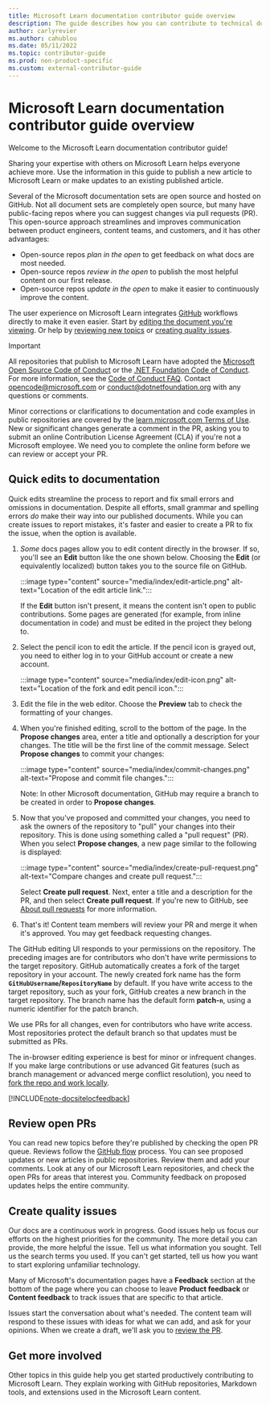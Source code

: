 ```yaml
---
title: Microsoft Learn documentation contributor guide overview
description: The guide describes how you can contribute to technical documentation on Microsoft Learn.
author: carlyrevier
ms.author: cahublou
ms.date: 05/11/2022
ms.topic: contributor-guide
ms.prod: non-product-specific
ms.custom: external-contributor-guide
---
```


# Microsoft Learn documentation contributor guide overview

Welcome to the Microsoft Learn documentation contributor guide!

Sharing your expertise with others on Microsoft Learn helps everyone achieve more. Use the information in this guide to publish a new article to Microsoft Learn or make updates to an existing published article.

Several of the Microsoft documentation sets are open source and hosted on GitHub. Not all document sets are completely open source, but many have public-facing repos where you can suggest changes via pull requests (PR). This open-source approach streamlines and improves communication between product engineers, content teams, and customers, and it has other advantages:

- Open-source repos _plan in the open_ to get feedback on what docs are most needed.
- Open-source repos _review in the open_ to publish the most helpful content on our first release.
- Open-source repos _update in the open_ to make it easier to continuously improve the content.

The user experience on Microsoft Learn integrates [GitHub](https://github.com) workflows directly to make it even easier. Start by [editing the document you're viewing](#quick-edits-to-documentation). Or help by [reviewing new topics](#review-open-prs) or [creating quality issues](#create-quality-issues).

> [!IMPORTANT]
> All repositories that publish to Microsoft Learn have adopted the [Microsoft Open Source Code of Conduct](https://opensource.microsoft.com/codeofconduct/) or the [.NET Foundation Code of Conduct](https://dotnetfoundation.org/code-of-conduct). For more information, see the [Code of Conduct FAQ](https://opensource.microsoft.com/codeofconduct/faq/). Contact [opencode@microsoft.com](mailto:opencode@microsoft.com) or [conduct@dotnetfoundation.org](mailto:conduct@dotnetfoundation.org) with any questions or comments.<br>
>
> Minor corrections or clarifications to documentation and code examples in public repositories are covered by the [learn.microsoft.com Terms of Use](/legal/termsofuse). New or significant changes generate a comment in the PR, asking you to submit an online Contribution License Agreement (CLA) if you're not a Microsoft employee. We need you to complete the online form before we can review or accept your PR.

## Quick edits to documentation

Quick edits streamline the process to report and fix small errors and omissions in documentation. Despite all efforts, small grammar and spelling errors _do_ make their way into our published documents. While you can create issues to report mistakes, it's faster and easier to create a PR to fix the issue, when the option is available.

1. _Some_ docs pages allow you to edit content directly in the browser. If so, you'll see an **Edit** button like the one shown below. Choosing the **Edit** (or equivalently localized) button takes you to the source file on GitHub.

   :::image type="content" source="media/index/edit-article.png" alt-text="Location of the edit article link.":::

   If the **Edit** button isn't present, it means the content isn't open to public contributions.  Some pages are generated (for example, from inline documentation in code) and must be edited in the project they belong to.

2. Select the pencil icon to edit the article. If the pencil icon is grayed out, you need to either log in to your GitHub account or create a new account.

   :::image type="content" source="media/index/edit-icon.png" alt-text="Location of the fork and edit pencil icon.":::

3. Edit the file in the web editor. Choose the **Preview** tab to check the formatting of your changes.

4. When you're finished editing, scroll to the bottom of the page. In the **Propose changes** area, enter a title and optionally a description for your changes. The title will be the first line of the commit message. Select **Propose changes** to commit your changes:

   :::image type="content" source="media/index/commit-changes.png" alt-text="Propose and commit file changes.":::
   
   Note: In other Microsoft documentation, GitHub may require a branch to be created in order to **Propose changes**.

5. Now that you've proposed and committed your changes, you need to ask the owners of the repository to "pull" your changes into their repository. This is done using something called a "pull request" (PR). When you select **Propose changes**, a new page similar to the following is displayed:

   :::image type="content" source="media/index/create-pull-request.png" alt-text="Compare changes and create pull request.":::

   Select **Create pull request**. Next, enter a title and a description for the PR, and then select **Create pull request**. If you're new to GitHub, see [About pull requests](https://docs.github.com/articles/using-pull-requests) for more information.

6. That's it! Content team members will review your PR and merge it when it's approved. You may get feedback requesting changes.

The GitHub editing UI responds to your permissions on the repository. The preceding images are for contributors who don't have write permissions to the target repository. GitHub automatically creates a fork of the target repository in your account. The newly created fork name has the form **`GitHubUsername`/`RepositoryName`** by default. If you have write access to the target repository, such as your fork, GitHub creates a new branch in the target repository. The branch name has the default form **patch-`n`**, using a numeric identifier for the patch branch.

We use PRs for all changes, even for contributors who have write access. Most repositories protect the default branch so that updates must be submitted as PRs.

The in-browser editing experience is best for minor or infrequent changes. If you make large contributions or use advanced Git features (such as branch management or advanced merge conflict resolution), you need to [fork the repo and work locally](how-to-write-workflows-major.md).

[!INCLUDE[note-docsitelocfeedback](includes/note-docsitelocfeedback.md)]

## Review open PRs

You can read new topics before they're published by checking the open PR queue. Reviews follow the [GitHub flow](https://guides.github.com/introduction/flow/) process. You can see proposed updates or new articles in public repositories. Review them and add your comments. Look at any of our Microsoft Learn repositories, and check the open PRs for areas that interest you. Community feedback on proposed updates helps the entire community.

## Create quality issues

Our docs are a continuous work in progress. Good issues help us focus our efforts on the highest priorities for the community. The more detail you can provide, the more helpful the issue. Tell us what information you sought. Tell us the search terms you used. If you can't get started, tell us how you want to start exploring unfamiliar technology.

Many of Microsoft's documentation pages have a **Feedback** section at the bottom of the page where you can choose to leave **Product feedback** or **Content feedback** to track issues that are specific to that article.

Issues start the conversation about what's needed. The content team will respond to these issues with ideas for what we can add, and ask for your opinions. When we create a draft, we'll ask you to [review the PR](#review-open-prs).

## Get more involved

Other topics in this guide help you get started productively contributing to Microsoft Learn. They explain working with GitHub repositories, Markdown tools, and extensions used in the Microsoft Learn content.
